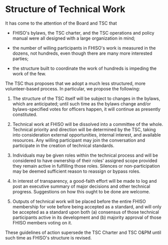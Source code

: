 Structure of Technical Work 
===========================

It has come to the attention of the Board and TSC that

* FHISO's bylaws, the TSC charter, and the TSC operations and policy manual were all designed with a large organization in mind;

* the number of willing participants in FHISO's work is measured in the dozens, not hundreds, even though there are many more interested parties;

* the structure built to coordinate the work of hundreds is impeding the work of the few.

The TSC thus proposes that we adopt a much less structured, more volunteer-based process.  In particular, we propose the following:

1. The structure of the TSC itself will be subject to changes in the bylaws, which are anticipated; until such time as the bylaws change and/or bylaws-specified votes for officers happen, it will continue as presently constituted.

2. Technical work at FHISO will be dissolved into a committee of the whole.  Technical priority and direction will be determined by the TSC, taking into consideration external opportunities, internal interest, and available resources.  Any willing participant may join the conversation and participate in the creation of technical standards.

3. Individuals may be given roles within the technical process and will be considered to have ownership of their roles' assigned scope provided they remain active in fulfilling those roles.  Silences or non-participation may be deemed sufficient reason to reassign or bypass roles.

4. In interest of transparency, a good-faith effort will be made to log and post an executive summary of major decisions and other technical progress.  Suggestions on how this ought to be done are welcome.

5. Outputs of technical work will be placed before the entire FHISO membership for vote before being accepted as a standard, and will only be accepted as a standard upon both (a) consensus of those technical participants active in its development and (b) majority approval of those FHISO members voting on it.

These guidelines of action supersede the TSC Charter and TSC O&PM until such time as FHISO's structure is revised.

